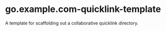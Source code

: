 # go.example.com-quicklink-template
A template for scaffolding out a collaborative quicklink directory.
